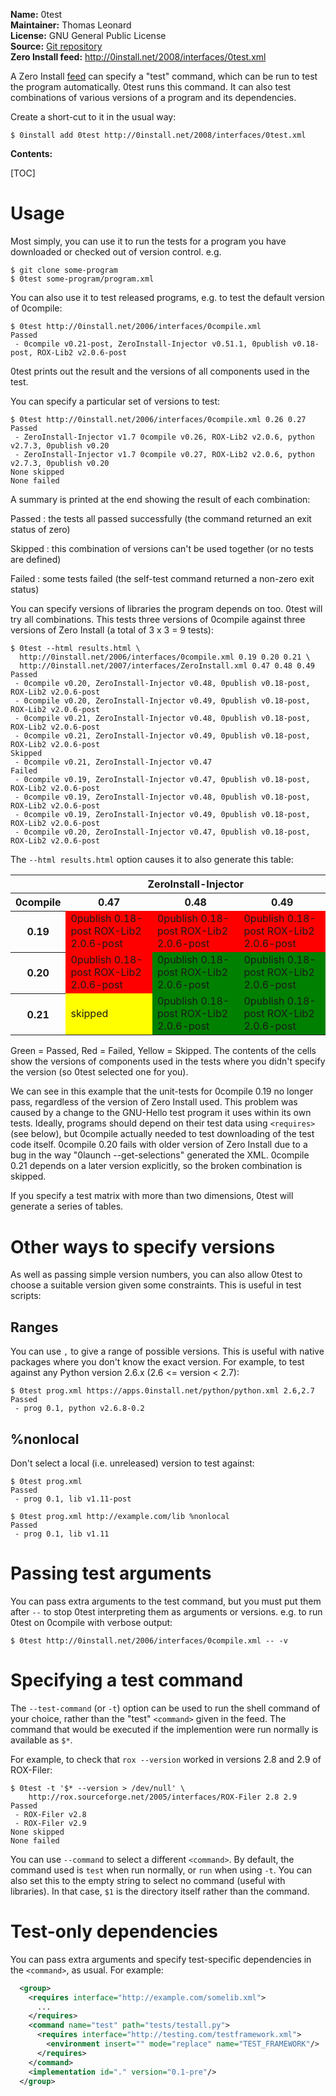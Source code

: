 **Name:** 0test  
**Maintainer:** Thomas Leonard  
**License:** GNU General Public License  
**Source:** [Git repository](https://github.com/0install/0test)  
**Zero Install feed:** <http://0install.net/2008/interfaces/0test.xml>

A Zero Install [feed](../specifications/feed.md) can specify a "test" command, which can be run to test the program automatically. 0test runs this command. It can also test combinations of various versions of a program and its dependencies.

Create a short-cut to it in the usual way:

```shell
$ 0install add 0test http://0install.net/2008/interfaces/0test.xml
```

**Contents:**

[TOC]

# Usage

Most simply, you can use it to run the tests for a program you have downloaded or checked out of version control. e.g.

```shell
$ git clone some-program
$ 0test some-program/program.xml
```

You can also use it to test released programs, e.g. to test the default version of 0compile:

```shell
$ 0test http://0install.net/2006/interfaces/0compile.xml
Passed
 - 0compile v0.21-post, ZeroInstall-Injector v0.51.1, 0publish v0.18-post, ROX-Lib2 v2.0.6-post
```

0test prints out the result and the versions of all components used in the test.

You can specify a particular set of versions to test:

```shell
$ 0test http://0install.net/2006/interfaces/0compile.xml 0.26 0.27
Passed
 - ZeroInstall-Injector v1.7 0compile v0.26, ROX-Lib2 v2.0.6, python v2.7.3, 0publish v0.20
 - ZeroInstall-Injector v1.7 0compile v0.27, ROX-Lib2 v2.0.6, python v2.7.3, 0publish v0.20
None skipped
None failed
```

A summary is printed at the end showing the result of each combination:

Passed
: the tests all passed successfully (the command returned an exit status of zero)

Skipped
: this combination of versions can't be used together (or no tests are defined)

Failed
: some tests failed (the self-test command returned a non-zero exit status)

You can specify versions of libraries the program depends on too. 0test will try all combinations. This tests three versions of 0compile against three versions of Zero Install (a total of 3 x 3 = 9 tests):

```shell
$ 0test --html results.html \
  http://0install.net/2006/interfaces/0compile.xml 0.19 0.20 0.21 \
  http://0install.net/2007/interfaces/ZeroInstall.xml 0.47 0.48 0.49
Passed
 - 0compile v0.20, ZeroInstall-Injector v0.48, 0publish v0.18-post, ROX-Lib2 v2.0.6-post
 - 0compile v0.20, ZeroInstall-Injector v0.49, 0publish v0.18-post, ROX-Lib2 v2.0.6-post
 - 0compile v0.21, ZeroInstall-Injector v0.48, 0publish v0.18-post, ROX-Lib2 v2.0.6-post
 - 0compile v0.21, ZeroInstall-Injector v0.49, 0publish v0.18-post, ROX-Lib2 v2.0.6-post
Skipped
 - 0compile v0.21, ZeroInstall-Injector v0.47
Failed
 - 0compile v0.19, ZeroInstall-Injector v0.47, 0publish v0.18-post, ROX-Lib2 v2.0.6-post
 - 0compile v0.19, ZeroInstall-Injector v0.48, 0publish v0.18-post, ROX-Lib2 v2.0.6-post
 - 0compile v0.19, ZeroInstall-Injector v0.49, 0publish v0.18-post, ROX-Lib2 v2.0.6-post
 - 0compile v0.20, ZeroInstall-Injector v0.47, 0publish v0.18-post, ROX-Lib2 v2.0.6-post
```

The `--html results.html` option causes it to also generate this table:

<table>
  <tr>
     <th/>
     <th colspan="3">ZeroInstall-Injector</th>
  </tr>
  <tr>
     <th>0compile</th>
     <th>0.47</th>
     <th>0.48</th>
     <th>0.49</th>
  </tr>
  <tr>
     <th>0.19</th>
     <td style="background:red">0publish 0.18-post ROX-Lib2 2.0.6-post</td>
     <td style="background:red">0publish 0.18-post ROX-Lib2 2.0.6-post</td>
     <td style="background:red">0publish 0.18-post ROX-Lib2 2.0.6-post</td>
  </tr>
  <tr>
     <th>0.20</th>
     <td style="background:red">0publish 0.18-post ROX-Lib2 2.0.6-post</td>
     <td style="background:green">0publish 0.18-post ROX-Lib2 2.0.6-post</td>
     <td style="background:green">0publish 0.18-post ROX-Lib2 2.0.6-post</td>
  </tr>
  <tr>
     <th>0.21</th>
     <td style="background:yellow">skipped</td>
     <td style="background:green">0publish 0.18-post ROX-Lib2 2.0.6-post</td>
     <td style="background:green">0publish 0.18-post ROX-Lib2 2.0.6-post</td>
  </tr>
</table>

Green = Passed, Red = Failed, Yellow = Skipped. The contents of the cells show the versions of components used in the tests where you didn't specify the version (so 0test selected one for you).

We can see in this example that the unit-tests for 0compile 0.19 no longer pass, regardless of the version of Zero Install used. This problem was caused by a change to the GNU-Hello test program it uses within its own tests. Ideally, programs should depend on their test data using `<requires>` (see below), but 0compile actually needed to test downloading of the test code itself. 0compile 0.20 fails with older version of Zero Install due to a bug in the way "0launch --get-selections" generated the XML. 0compile 0.21 depends on a later version explicitly, so the broken combination is skipped.

If you specify a test matrix with more than two dimensions, 0test will generate a series of tables.

# Other ways to specify versions

As well as passing simple version numbers, you can also allow 0test to choose a suitable version given some constraints. This is useful in test scripts:

## Ranges

You can use `,` to give a range of possible versions. This is useful with native packages where you don't know the exact version. For example, to test against any Python version 2.6.x (2.6 <= version < 2.7):

```shell
$ 0test prog.xml https://apps.0install.net/python/python.xml 2.6,2.7
Passed
 - prog 0.1, python v2.6.8-0.2
```

## %nonlocal

Don't select a local (i.e. unreleased) version to test against:

```shell
$ 0test prog.xml
Passed
 - prog 0.1, lib v1.11-post

$ 0test prog.xml http://example.com/lib %nonlocal
Passed
 - prog 0.1, lib v1.11
```

# Passing test arguments

You can pass extra arguments to the test command, but you must put them after `--` to stop 0test interpreting them as arguments or versions. e.g. to run 0test on 0compile with verbose output:

```shell
$ 0test http://0install.net/2006/interfaces/0compile.xml -- -v
```

# Specifying a test command

The `--test-command` (or `-t`) option can be used to run the shell command of your choice, rather than the "test" `<command>` given in the feed. The command that would be executed if the implemention were run normally is available as `$*`.

For example, to check that `rox --version` worked in versions 2.8 and 2.9 of ROX-Filer:

```shell
$ 0test -t '$* --version > /dev/null' \
    http://rox.sourceforge.net/2005/interfaces/ROX-Filer 2.8 2.9
Passed
 - ROX-Filer v2.8
 - ROX-Filer v2.9
None skipped
None failed
```

You can use `--command` to select a different `<command>`. By default, the command used is `test` when run normally, or `run` when using `-t`. You can also set this to the empty string to select no command (useful with libraries). In that case, `$1` is the directory itself rather than the command.

# Test-only dependencies

You can pass extra arguments and specify test-specific dependencies in the `<command>`, as usual. For example:

```xml
  <group>
    <requires interface="http://example.com/somelib.xml">
      ...
    </requires>
    <command name="test" path="tests/testall.py">
      <requires interface="http://testing.com/testframework.xml">
        <environment insert="" mode="replace" name="TEST_FRAMEWORK"/>
      </requires>
    </command>
    <implementation id="." version="0.1-pre"/>
  </group>
```
